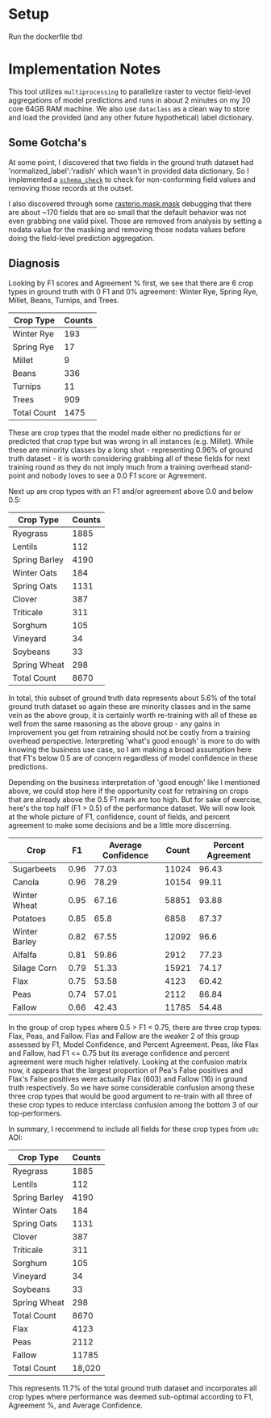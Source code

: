 # Setup

Run the dockerfile tbd

# Implementation Notes

This tool utilizes `multiprocessing` to parallelize raster to vector field-level aggregations of model predictions and runs in about 2 minutes on my 20 core 64GB RAM machine. We also use `dataclass` as a clean way to store and load the provided (and any other future hypothetical) label dictionary. 

## Some Gotcha's
At some point, I discovered that two fields in the ground truth dataset had 'normalized_label':'radish' which wasn't in provided data dictionary. So I implemented a [`schema_check`](/crop_mle/load_data.py) to check for non-conforming field values and removing those records at the outset.

I also discovered through some [rasterio.mask.mask](https://rasterio.readthedocs.io/en/stable/api/rasterio.mask.html) debugging that there are about ~170 fields that are so small that the default behavior was not even grabbing one valid pixel. Those are removed from analysis by setting a nodata value for the masking and removing those nodata values before doing the field-level prediction aggregation.

## Diagnosis

Looking by F1 scores and Agreement % first, we see that there are 6 crop types in ground truth with 0 F1 and 0% agreement: Winter Rye, Spring Rye, Millet, Beans, Turnips, and Trees. 

| Crop Type   | Counts |
|-------------|--------|
| Winter Rye  | 193    |
| Spring Rye  | 17     |
| Millet      | 9      |
| Beans       | 336    |
| Turnips     | 11     |
| Trees       | 909    |
| Total Count | 1475   |

These are crop types that the model made either no predictions for or predicted that crop type but was wrong in all instances (e.g. Millet). While these are minority classes by a long shot - representing 
0.96% of ground truth dataset - it is worth considering grabbing all of these fields for next training round as they do not imply much from a training overhead stand-point and nobody loves to see a 0.0 F1 score or Agreement.


Next up are crop types with an F1 and/or agreement above 0.0 and below 0.5: 

| Crop Type      | Counts |
|----------------|--------|
| Ryegrass       | 1885   |
| Lentils        | 112    |
| Spring Barley  | 4190   |
| Winter Oats    | 184    |
| Spring Oats    | 1131   |
| Clover         | 387    |
| Triticale      | 311    |
| Sorghum        | 105    |
| Vineyard       | 34     |
| Soybeans       | 33     |
| Spring Wheat   | 298    |
| Total Count    | 8670   |

In total, this subset of ground truth data represents about 5.6% of the total ground truth dataset so again these are minority classes and in the same vein as the above group, it is certainly worth re-training with all of these as well from the same reasoning as the above group - any gains in improvement you get from retraining should not be costly from a training overhead perspective. Interpreting 'what's good enough' is more to do with knowing the business use case, so I am making a broad assumption here that F1's below 0.5 are of concern regardless of model confidence in these predictions.

Depending on the business interpretation of 'good enough' like I mentioned above, we could stop here if the opportunity cost for retraining on crops that are already above the 0.5 F1 mark are too high. But for sake of exercise, here's the top half (F1 > 0.5) of the performance dataset. We will now look at the whole picture of F1, confidence, count of fields, and percent agreement to make some decisions and be a little more discerning.

| Crop           | F1   | Average Confidence | Count | Percent Agreement |
|----------------|------|--------------------|-------|-------------------|
| Sugarbeets     | 0.96 | 77.03              | 11024 | 96.43             |
| Canola         | 0.96 | 78.29              | 10154 | 99.11             |
| Winter Wheat   | 0.95 | 67.16              | 58851 | 93.88             |
| Potatoes       | 0.85 | 65.8               | 6858  | 87.37             |
| Winter Barley  | 0.82 | 67.55              | 12092 | 96.6              |
| Alfalfa        | 0.81 | 59.86              | 2912  | 77.23             |
| Silage Corn    | 0.79 | 51.33              | 15921 | 74.17             |
| Flax           | 0.75 | 53.58              | 4123  | 60.42             |
| Peas           | 0.74 | 57.01              | 2112  | 86.84             |
| Fallow         | 0.66 | 42.43              | 11785 | 54.48             |

In the group of crop types where 0.5 > F1 < 0.75, there are three crop types: Flax, Peas, and Fallow. Flax and Fallow are the weaker 2 of this group assessed by F1, Model Confidence, and Percent Agreement. Peas, like Flax and Fallow, had F1 <= 0.75 but its average confidence and percent agreement were much higher relatively. Looking at the confusion matrix now, it appears that the largest proportion of Pea's False positives and Flax's False positives were actually Flax (603) and Fallow (16) in ground truth respectively. So we have some considerable confusion among these three crop types that would be good argument to re-train with all three of these crop types to reduce interclass confusion among the bottom 3 of our top-performers.

In summary, I recommend to include all fields for these crop types from `u0c` AOI:

 Crop Type      | Counts |
|----------------|--------|
| Ryegrass       | 1885   |
| Lentils        | 112    |
| Spring Barley  | 4190   |
| Winter Oats    | 184    |
| Spring Oats    | 1131   |
| Clover         | 387    |
| Triticale      | 311    |
| Sorghum        | 105    |
| Vineyard       | 34     |
| Soybeans       | 33     |
| Spring Wheat   | 298    |
| Total Count    | 8670   |
| Flax           | 4123   | 
| Peas           | 2112   |
| Fallow         | 11785  |  
| Total Count    | 18,020 |

This represents 11.7% of the total ground truth dataset and incorporates all crop types where performance was deemed sub-optimal according to F1, Agreement %, and Average Confidence.








